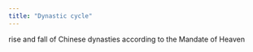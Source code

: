 ```yaml
---
title: "Dynastic cycle"
---
```

rise and fall of Chinese dynasties according to the Mandate of Heaven

